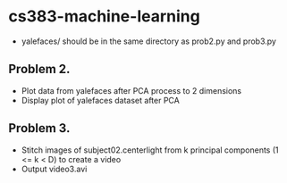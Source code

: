 # cs383-machine-learning

- yalefaces/ should be in the same directory as prob2.py and prob3.py

## Problem 2.
- Plot data from yalefaces after PCA process to 2 dimensions
- Display plot of yalefaces dataset after PCA

## Problem 3.
- Stitch images of subject02.centerlight from k principal components (1 <= k < D) to create a video
- Output video3.avi